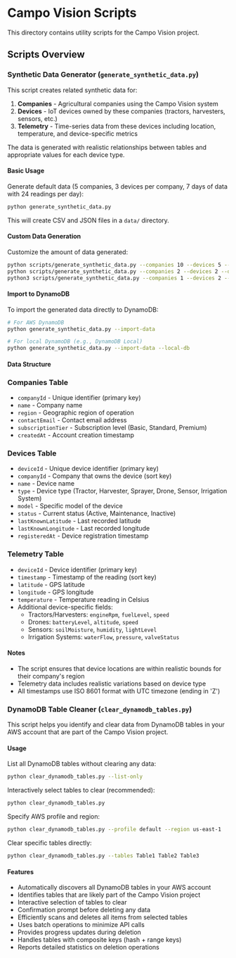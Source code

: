 # Campo Vision Scripts

This directory contains utility scripts for the Campo Vision project.

## Scripts Overview

### Synthetic Data Generator (`generate_synthetic_data.py`)

This script creates related synthetic data for:

1. **Companies** - Agricultural companies using the Campo Vision system
2. **Devices** - IoT devices owned by these companies (tractors, harvesters, sensors, etc.)
3. **Telemetry** - Time-series data from these devices including location, temperature, and device-specific metrics

The data is generated with realistic relationships between tables and appropriate values for each device type.

#### Basic Usage

Generate default data (5 companies, 3 devices per company, 7 days of data with 24 readings per day):

```bash
python generate_synthetic_data.py
```

This will create CSV and JSON files in a `data/` directory.

#### Custom Data Generation

Customize the amount of data generated:

```bash
python scripts/generate_synthetic_data.py --companies 10 --devices 5 --days 14 --readings 48
python scripts/generate_synthetic_data.py --companies 2 --devices 2 --days 2 --readings 5 --import-data
python3 scripts/generate_synthetic_data.py --companies 1 --devices 2 --readings 14 --last-hour --import-data
```

#### Import to DynamoDB

To import the generated data directly to DynamoDB:

```bash
# For AWS DynamoDB
python generate_synthetic_data.py --import-data

# For local DynamoDB (e.g., DynamoDB Local)
python generate_synthetic_data.py --import-data --local-db
```

#### Data Structure

### Companies Table

- `companyId` - Unique identifier (primary key)
- `name` - Company name
- `region` - Geographic region of operation
- `contactEmail` - Contact email address
- `subscriptionTier` - Subscription level (Basic, Standard, Premium)
- `createdAt` - Account creation timestamp

### Devices Table

- `deviceId` - Unique device identifier (primary key)
- `companyId` - Company that owns the device (sort key)
- `name` - Device name
- `type` - Device type (Tractor, Harvester, Sprayer, Drone, Sensor, Irrigation System)
- `model` - Specific model of the device
- `status` - Current status (Active, Maintenance, Inactive)
- `lastKnownLatitude` - Last recorded latitude
- `lastKnownLongitude` - Last recorded longitude
- `registeredAt` - Device registration timestamp

### Telemetry Table

- `deviceId` - Device identifier (primary key)
- `timestamp` - Timestamp of the reading (sort key)
- `latitude` - GPS latitude
- `longitude` - GPS longitude
- `temperature` - Temperature reading in Celsius
- Additional device-specific fields:
  - Tractors/Harvesters: `engineRpm`, `fuelLevel`, `speed`
  - Drones: `batteryLevel`, `altitude`, `speed`
  - Sensors: `soilMoisture`, `humidity`, `lightLevel`
  - Irrigation Systems: `waterFlow`, `pressure`, `valveStatus`

#### Notes

- The script ensures that device locations are within realistic bounds for their company's region
- Telemetry data includes realistic variations based on device type
- All timestamps use ISO 8601 format with UTC timezone (ending in 'Z')

### DynamoDB Table Cleaner (`clear_dynamodb_tables.py`)

This script helps you identify and clear data from DynamoDB tables in your AWS account that are part of the Campo Vision project.

#### Usage

List all DynamoDB tables without clearing any data:

```bash
python clear_dynamodb_tables.py --list-only
```

Interactively select tables to clear (recommended):

```bash
python clear_dynamodb_tables.py
```

Specify AWS profile and region:

```bash
python clear_dynamodb_tables.py --profile default --region us-east-1
```

Clear specific tables directly:

```bash
python clear_dynamodb_tables.py --tables Table1 Table2 Table3
```

#### Features

- Automatically discovers all DynamoDB tables in your AWS account
- Identifies tables that are likely part of the Campo Vision project
- Interactive selection of tables to clear
- Confirmation prompt before deleting any data
- Efficiently scans and deletes all items from selected tables
- Uses batch operations to minimize API calls
- Provides progress updates during deletion
- Handles tables with composite keys (hash + range keys)
- Reports detailed statistics on deletion operations
